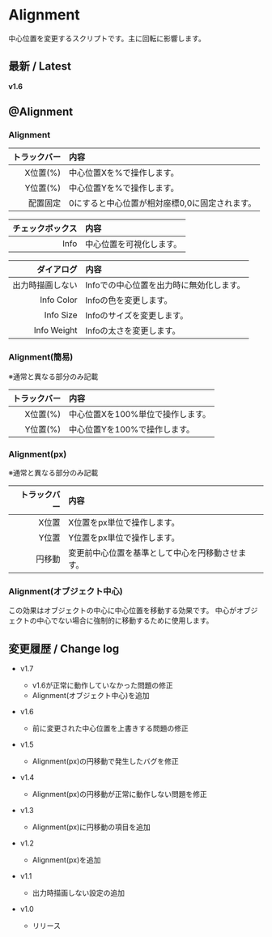 
# Alignment

中心位置を変更するスクリプトです。主に回転に影響します。

## 最新 / Latest

**v1.6**


## @Alignment

### Alignment

| トラックバー | 内容 |
| -: | :- |
| X位置(%) | 中心位置Xを%で操作します。 |
| Y位置(%) | 中心位置Yを%で操作します。 |
| 配置固定 | 0にすると中心位置が相対座標0,0に固定されます。 |

| チェックボックス | 内容 |
| -: | :- |
| Info | 中心位置を可視化します。 |

| ダイアログ | 内容 |
| -: | :- |
| 出力時描画しない | Infoでの中心位置を出力時に無効化します。 |
| Info Color | Infoの色を変更します。 |
| Info Size | Infoのサイズを変更します。 |
| Info Weight | Infoの太さを変更します。 |



### Alignment(簡易)

※通常と異なる部分のみ記載

| トラックバー | 内容 |
| -: | :- |
| X位置(%) | 中心位置Xを100%単位で操作します。 |
| Y位置(%) | 中心位置Yを100%で操作します。 |


### Alignment(px) 

※通常と異なる部分のみ記載

| トラックバー | 内容 |
| -: | :- |
| X位置 | X位置をpx単位で操作します。 |
| Y位置 | Y位置をpx単位で操作します。 |
| 円移動 | 変更前中心位置を基準として中心を円移動させます。 |


### Alignment(オブジェクト中心) 

この効果はオブジェクトの中心に中心位置を移動する効果です。
中心がオブジェクトの中心でない場合に強制的に移動するために使用します。


## 変更履歴 / Change log

- v1.7
    - v1.6が正常に動作していなかった問題の修正
    - Alignment(オブジェクト中心)を追加

- v1.6
    - 前に変更された中心位置を上書きする問題の修正

- v1.5
    - Alignment(px)の円移動で発生したバグを修正

- v1.4
    - Alignment(px)の円移動が正常に動作しない問題を修正

- v1.3
    - Alignment(px)に円移動の項目を追加

- v1.2
    - Alignment(px)を追加

- v1.1
    - 出力時描画しない設定の追加

- v1.0
    - リリース
